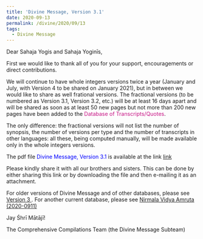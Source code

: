 ```yaml
---
title: 'Divine Message, Version 3.1'
date: 2020-09-13
permalink: /divine/2020/09/13
tags:
  - Divine Message
---
```


Dear Sahaja Yogis and Sahaja Yoginīs,

First we would like to thank all of you for your support, encouragements or direct contributions. 

We will continue to have whole integers versions twice a year (January and July, with Version 4 to be shared on January 2021), but in between we would like to share as well frational versions. The fractional versions (to be numbered as Version 3.1, Version 3.2, etc.) will be at least 16 days apart and will be shared as soon as at least 50 new pages but not more than 200 new pages have been added to the <font color="mediumvioletred">Database of Transcripts/Quotes</font>.

The only difference: the fractional versions will not list the number of synopsis, the  number of versions per type and the number of transcripts in other languages: all these, being computed manually, will be made available only in the whole integers versions. 

The pdf file <font color="blue">Divine Message, Version 3.1</font>  is available at the link
<a href="https://drive.google.com/file/d/1ybg2HMKLypOZ2SCgUJi6vJsxEAY7hd_3/view?usp=sharing"> link </a>

Please kindly share it with all our brothers and sisters. This can be done by either sharing this link or by downloading the file and then e-mailing it as an attachment.

For older versions of Divine Message and of other databases, please see <a href="https://seven-teams.github.io/divine/2020/07/18"> Version 3 </a>. For another current database, please see <a href="https://drive.google.com/file/d/1NrkCKDF77RnUIuhpRWUDIHjmFhgKCSYm/view?usp=sharing">Nirmala Vidya Amruta (2020-0911)</a>

Jay Śhrī Mātājī!

The Comprehensive Compilations Team (the Divine Message Subteam)
